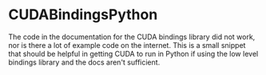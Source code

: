 # CUDABindingsPython
The code in the documentation for the CUDA bindings library did not work, nor is there a lot of example code on the internet. This is a small snippet that should be helpful in getting CUDA to run in Python if using the low level bindings library and the docs aren't sufficient.
